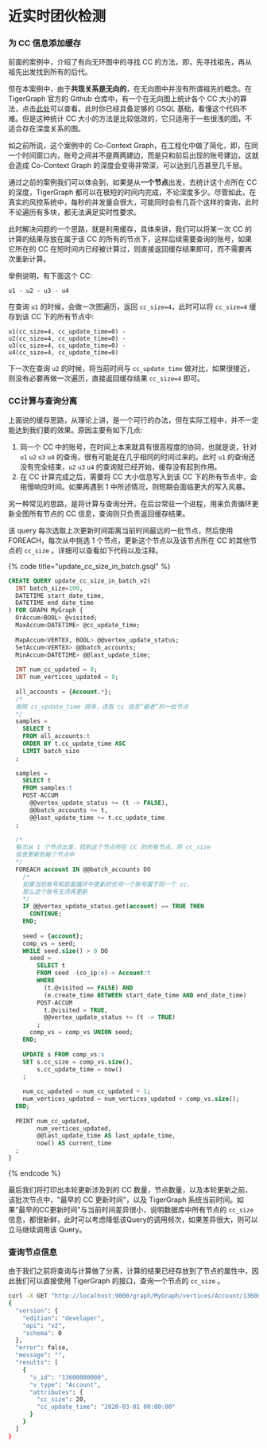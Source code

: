 # 近实时团伙检测

### 为 CC 信息添加缓存

前面的案例中，介绍了有向无环图中的寻找 CC 的方法，即，先寻找祖先，再从祖先出发找到所有的后代。

但在本案例中，由于**共现关系是无向的**，在无向图中并没有所谓祖先的概念。在 TigerGraph 官方的 Github 仓库中，有一个在无向图上统计各个 CC 大小的算法，点击[此处](https://github.com/tigergraph/gsql-graph-algorithms/blob/master/algorithms/examples/Community/conn_comp.gsql)可以查看。此时你已经具备足够的 GSQL 基础，看懂这个代码不难。但是这种统计 CC 大小的方法是比较低效的，它只适用于一些很浅的图，不适合存在深度关系的图。

如之前所说，这个案例中的 Co-Context Graph，在工程化中做了简化，即，在同一个时间窗口内，账号之间并不是两两建边，而是只和前后出现的账号建边，这就会造成 Co-Context Graph 的深度会变得非常深，可以达到几百甚至几千层。

通过之前的案例我们可以体会到，如果是从**一个节点**出发，去统计这个点所在 CC 的深度，TigerGraph 都可以在极短的时间内完成，不论深度多少。尽管如此，在真实的风控系统中，每秒的并发量会很大，可能同时会有几百个这样的查询，此时不论遍历有多块，都无法满足实时性要求。

此时解决问题的一个思路，就是利用缓存，具体来讲，我们可以将某一次 CC 的计算的结果存放在属于该 CC 的所有的节点下，这样后续需要查询的账号，如果它所在的 CC 在短时间内已经被计算过，则直接返回缓存结果即可，而不需要再次重新计算。

举例说明，有下面这个 CC:

```text
u1 - u2 - u3 - u4
```

在查询 `u1` 的时候，会做一次图遍历，返回 `cc_size=4`，此时可以将 `cc_size=4` 缓存到该 CC 下的所有节点中:

```text
u1(cc_size=4, cc_update_time=0) - 
u2(cc_size=4, cc_update_time=0) - 
u3(cc_size=4, cc_update_time=0) - 
u4(cc_size=4, cc_update_time=0)
```

下一次在查询 `u2` 的时候，将当前时间与 `cc_update_time` 做对比，如果很接近，则没有必要再做一次遍历，直接返回缓存结果 `cc_size=4` 即可。

### CC计算与查询分离

上面说的缓存思路，从理论上讲，是一个可行的办法，但在实际工程中，并不一定能达到我们要的效果。原因主要有如下几点:

1. 同一个 CC 中的账号，在时间上本来就具有很高程度的协同，也就是说，针对 `u1` `u2` `u3` `u4` 的查询，很有可能是在几乎相同的时间过来的。此时 `u1` 的查询还没有完全结束，`u2` `u3` `u4` 的查询就已经开始，缓存没有起到作用。
2. 在 CC 计算完成之后，需要将 CC 大小信息写入到该 CC 下的所有节点中，会拖慢响应时间。如果再遇到 1 中所述情况，则短期会面临更大的写入风暴。

另一种常见的思路，是将计算与查询分开。在后台常驻一个进程，用来负责循环更新全图所有节点的 CC 信息，查询则只负责返回缓存结果。

该 query 每次选取上次更新时间距离当前时间最远的一批节点，然后使用 FOREACH，每次从中挑选 1 个节点，更新这个节点以及该节点所在 CC 的其他节点的 `cc_size` 。详细可以查看如下代码以及注释。

{% code title="update\_cc\_size\_in\_batch.gsql" %}
```sql
CREATE QUERY update_cc_size_in_batch_v2(
  INT batch_size=100,
  DATETIME start_date_time,
  DATETIME end_date_time
) FOR GRAPH MyGraph {
  OrAccum<BOOL> @visited;
  MaxAccum<DATETIME> @cc_update_time;
  
  MapAccum<VERTEX, BOOL> @@vertex_update_status;
  SetAccum<VERTEX> @@batch_accounts;
  MinAccum<DATETIME> @@last_update_time;
  
  INT num_cc_updated = 0;
  INT num_vertices_updated = 0;
  
  all_accounts = {Account.*};
  /*
  按照 cc_update_time 排序，选取 cc 信息“最老”的一批节点
  */
  samples =
    SELECT t
    FROM all_accounts:t
    ORDER BY t.cc_update_time ASC
    LIMIT batch_size
  ;
  
  samples =
    SELECT t
    FROM samples:t
    POST-ACCUM
      @@vertex_update_status += (t -> FALSE),
      @@batch_accounts += t,
      @@last_update_time += t.cc_update_time
  ;
  
  /*
  每次从 1 个节点出发，找到这个节点所在 CC 的所有节点，将 cc_size
  信息更新到每个节点中
  */
  FOREACH account IN @@batch_accounts DO
    /*
    如果当前账号和前面循环中更新的任何一个账号属于同一个 cc，
    那么这个账号无须再更新
    */
    IF @@vertex_update_status.get(account) == TRUE THEN
      CONTINUE;
    END;
  
    seed = {account};
    comp_vs = seed;
    WHILE seed.size() > 0 DO
      seed =
        SELECT t
        FROM seed -(co_ip:e)-> Account:t
        WHERE
          (t.@visited == FALSE) AND
          (e.create_time BETWEEN start_date_time AND end_date_time)
        POST-ACCUM
          t.@visited = TRUE,
          @@vertex_update_status += (t -> TRUE)
        ;
      comp_vs = comp_vs UNION seed;
    END;
  
    UPDATE s FROM comp_vs:s
    SET s.cc_size = comp_vs.size(), 
        s.cc_update_time = now()
    ;
  
    num_cc_updated = num_cc_updated + 1;
    num_vertices_updated = num_vertices_updated + comp_vs.size();
  END;
  
  PRINT num_cc_updated,
        num_vertices_updated,
        @@last_update_time AS last_update_time,
        now() AS current_time
  ;
}
```
{% endcode %}

最后我们将打印出本轮更新涉及到的 CC 数量，节点数量，以及本轮更新之前，该批次节点中，"最早的 CC 更新时间"，以及 TigerGraph 系统当前时间。如果"最早的CC更新时间"与当前时间差异很小，说明数据库中所有节点的 `cc_size` 信息，都很新鲜，此时可以考虑降低该Query的调用频次，如果差异很大，则可以立马继续调用该 Query。

### 查询节点信息

由于我们之前将查询与计算做了分离，计算的结果已经存放到了节点的属性中，因此我们可以直接使用 TigerGraph 的接口，查询一个节点的 `cc_size` 。

```bash
curl -X GET "http://localhost:9000/graph/MyGraph/vertices/Account/13600000000"
{
  "version": {
    "edition": "developer",
    "api": "v2",
    "schema": 0
  },
  "error": false,
  "message": "",
  "results": [
    {
      "v_id": "13600000000",
      "v_type": "Account",
      "attributes": {
        "cc_size": 20,
        "cc_update_time": "2020-03-01 00:00:00"
      }
    }
  ]
}
```



